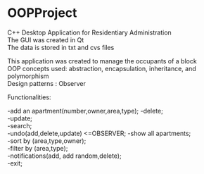 # OOPProject

C++ Desktop Application for Residentiary Administration  
The GUI was created in Qt  
The data is stored in txt and cvs files   

This application was created to manage the occupants of a block    
OOP concepts used: abstraction, encapsulation, inheritance, and polymorphism  
Design patterns : Observer  

Functionalities:

-add an apartment(number,owner,area,type); 
-delete;   
-update;   
-search;   
-undo(add,delete,update) <=OBSERVER; 
-show all apartments;  
-sort by (area,type,owner);  
-filter by (area,type);  
-notifications(add, add random,delete);  
-exit; 
